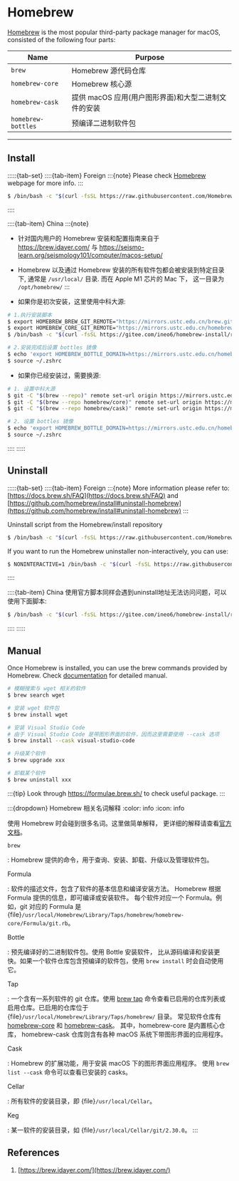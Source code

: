 # Homebrew


[Homebrew](https://brew.sh/index_zh-cn.html) is the most popular third-party package manager for macOS, consisted of the following four parts:


|        Name       |       Purpose       |
|    ------------   |    -------------    |
| `brew`            | Homebrew 源代码仓库   |
| `homebrew-core`   | Homebrew 核心源      |
| `homebrew-cask`   | 提供 macOS 应用(用户图形界面)和大型二进制文件的安装 |
| `homebrew-bottles`| 预编译二进制软件包     |

---


## Install

:::::{tab-set}
::::{tab-item} Foreign
:::{note}
Please check [Homebrew](https://brew.sh/index_zh-cn.html) webpage for more info.
:::
```bash
$ /bin/bash -c "$(curl -fsSL https://raw.githubusercontent.com/Homebrew/install/HEAD/install.sh)"
```
::::


::::{tab-item} China
:::{note}
- 针对国内用户的 Homebrew 安装和配置指南来自于 https://brew.idayer.com/ 与 https://seismo-learn.org/seismology101/computer/macos-setup/
- Homebrew 以及通过 Homebrew 安装的所有软件包都会被安装到特定目录下, 通常是 `/usr/local/` 目录. 而在 Apple M1 芯片的 Mac 下， 这一目录为 `/opt/homebrew/`
:::

- 如果你是初次安装，这里使用中科大源:
```bash
# 1.执行安装脚本
$ export HOMEBREW_BREW_GIT_REMOTE="https://mirrors.ustc.edu.cn/brew.git"
$ export HOMEBREW_CORE_GIT_REMOTE="https://mirrors.ustc.edu.cn/homebrew-core.git"
$ /bin/bash -c "$(curl -fsSL https://gitee.com/ineo6/homebrew-install/raw/master/install.sh)"

# 2.安装完成后设置 bottles 镜像
$ echo 'export HOMEBREW_BOTTLE_DOMAIN=https://mirrors.ustc.edu.cn/homebrew-bottles/bottles' >> ~/.zshrc
$ source ~/.zshrc
```

- 如果你已经安装过，需要换源:
```bash
# 1. 设置中科大源
$ git -C "$(brew --repo)" remote set-url origin https://mirrors.ustc.edu.cn/brew.git
$ git -C "$(brew --repo homebrew/core)" remote set-url origin https://mirrors.ustc.edu.cn/homebrew-core.git
$ git -C "$(brew --repo homebrew/cask)" remote set-url origin https://mirrors.ustc.edu.cn/homebrew-cask.git

# 2. 设置 bottles 镜像
$ echo 'export HOMEBREW_BOTTLE_DOMAIN=https://mirrors.ustc.edu.cn/homebrew-bottles/bottles' >> ~/.zshrc
$ source ~/.zshrc
```
::::
:::::






## Uninstall



:::::{tab-set}
::::{tab-item} Foreign
:::{note}
More information please refer to: 
[https://docs.brew.sh/FAQ](https://docs.brew.sh/FAQ) and
[https://github.com/homebrew/install#uninstall-homebrew](https://github.com/homebrew/install#uninstall-homebrew)
:::

Uninstall script from the Homebrew/install repository

```bash
$ /bin/bash -c "$(curl -fsSL https://raw.githubusercontent.com/Homebrew/install/HEAD/uninstall.sh)"
```

If you want to run the Homebrew uninstaller non-interactively, you can use:

```bash
$ NONINTERACTIVE=1 /bin/bash -c "$(curl -fsSL https://raw.githubusercontent.com/Homebrew/install/HEAD/uninstall.sh)"
```
::::


::::{tab-item} China
使用官方脚本同样会遇到uninstall地址无法访问问题，可以使用下面脚本:
```bash
$ /bin/bash -c "$(curl -fsSL https://gitee.com/ineo6/homebrew-install/raw/master/uninstall.sh)"
```
::::
:::::



## Manual
Once Homebrew is installed, you can use the brew commands provided by Homebrew.  Check [documentation](https://docs.brew.sh/Manpage) for detailed manual.


```bash
# 模糊搜索与 wget 相关的软件
$ brew search wget

# 安装 wget 软件包
$ brew install wget

# 安装 Visual Studio Code
# 由于 Visual Studio Code 是带图形界面的软件，因而这里需要使用 --cask 选项
$ brew install --cask visual-studio-code

# 升级某个软件
$ brew upgrade xxx

# 卸载某个软件
$ brew uninstall xxx
```

:::{tip}
Look through https://formulae.brew.sh/ to check useful package.
:::

:::{dropdown} Homebrew 相关名词解释
:color: info
:icon: info

使用 Homebrew 时会碰到很多名词。这里做简单解释，
更详细的解释请查看[官方文档](https://docs.brew.sh/Formula-Cookbook#homebrew-terminology)。

`brew`

: Homebrew 提供的命令，用于查询、安装、卸载、升级以及管理软件包。

Formula

: 软件的描述文件，包含了软件的基本信息和编译安装方法。
  Homebrew 根据 Formula 提供的信息，即可编译或安装软件。
  每个软件对应一个 Formula。例如，git 对应的 Formula 是
  {file}`/usr/local/Homebrew/Library/Taps/homebrew/homebrew-core/Formula/git.rb`。

Bottle

: 预先编译好的二进制软件包。使用 Bottle 安装软件，
  比从源码编译和安装更快。如果一个软件仓库包含预编译的软件包，使用 `brew install`
  时会自动使用它。

Tap

: 一个含有一系列软件的 git 仓库。使用
  [brew tap](https://docs.brew.sh/Taps#the-brew-tap-command)
  命令查看已启用的仓库列表或启用仓库。已启用的仓库位于
  {file}`/usr/local/Homebrew/Library/Taps/homebrew/` 目录。
  常见软件仓库有 [homebrew-core](https://github.com/Homebrew/homebrew-core)
  和 [homebrew-cask](https://github.com/Homebrew/homebrew-cask)。
  其中，homebrew-core 是内置核心仓库，
  homebrew-cask 仓库则含有各种 macOS 系统下带图形界面的应用程序。

Cask

: Homebrew 的扩展功能，用于安装 macOS 下的图形界面应用程序。
  使用 `brew list --cask` 命令可以查看已安装的 casks。

Cellar

: 所有软件的安装目录，即 {file}`/usr/local/Cellar`。

Keg

: 某一软件的安装目录，如 {file}`/usr/local/Cellar/git/2.30.0`。
:::





## References

1. [https://brew.idayer.com/](https://brew.idayer.com/)